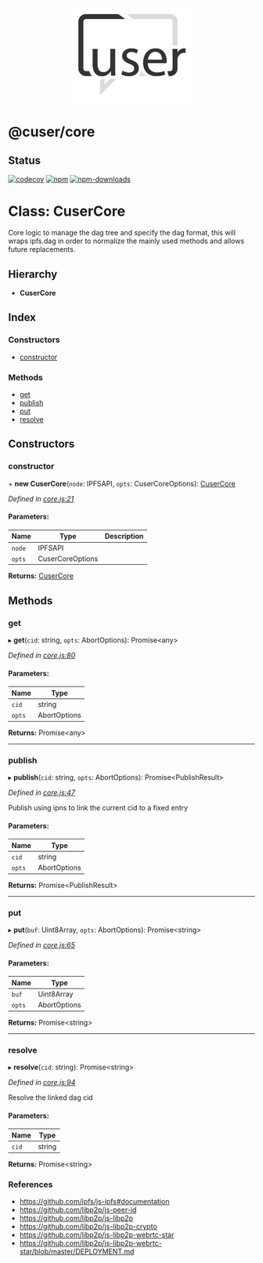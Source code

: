 <p align="center">
  <a href="./"><img width="250" src="https://raw.githubusercontent.com/rubeniskov/cuser/master/docs/logo.svg" alt="cuser logo" /></a>
</p>

# @cuser/core

## Status
[![codecov](https://codecov.io/gh/rubeniskov/cuser/branch/master/graph/badge.svg?flag=core)](https://codecov.io/gh/rubeniskov/cuser)
[![npm](https://img.shields.io/npm/v/@cuser/core.svg)](https://www.npmjs.com/package/@cuser/core)
[![npm-downloads](https://img.shields.io/npm/dw/@cuser/core)](https://www.npmjs.com/package/@cuser/core)
# Class: CuserCore

Core logic to manage the dag tree and specify the dag format, this will wraps
ipfs.dag in order to normalize the mainly used methods and allows future replacements.

## Hierarchy

* **CuserCore**

## Index

### Constructors

* [constructor](cusercore.md#constructor)

### Methods

* [get](cusercore.md#get)
* [publish](cusercore.md#publish)
* [put](cusercore.md#put)
* [resolve](cusercore.md#resolve)

## Constructors

### constructor

\+ **new CuserCore**(`node`: IPFSAPI, `opts`: CuserCoreOptions): [CuserCore](cusercore.md)

*Defined in [core.js:21](https://github.com/rubeniskov/cuser/blob/6809c33/packages/core/core.js#L21)*

#### Parameters:

Name | Type | Description |
------ | ------ | ------ |
`node` | IPFSAPI |  |
`opts` | CuserCoreOptions |   |

**Returns:** [CuserCore](cusercore.md)

## Methods

### get

▸ **get**(`cid`: string, `opts`: AbortOptions): Promise\<any>

*Defined in [core.js:80](https://github.com/rubeniskov/cuser/blob/6809c33/packages/core/core.js#L80)*

#### Parameters:

Name | Type |
------ | ------ |
`cid` | string |
`opts` | AbortOptions |

**Returns:** Promise\<any>

___

### publish

▸ **publish**(`cid`: string, `opts`: AbortOptions): Promise\<PublishResult>

*Defined in [core.js:47](https://github.com/rubeniskov/cuser/blob/6809c33/packages/core/core.js#L47)*

Publish using ipns to link the current cid to a fixed entry

#### Parameters:

Name | Type |
------ | ------ |
`cid` | string |
`opts` | AbortOptions |

**Returns:** Promise\<PublishResult>

___

### put

▸ **put**(`buf`: Uint8Array, `opts`: AbortOptions): Promise\<string>

*Defined in [core.js:65](https://github.com/rubeniskov/cuser/blob/6809c33/packages/core/core.js#L65)*

#### Parameters:

Name | Type |
------ | ------ |
`buf` | Uint8Array |
`opts` | AbortOptions |

**Returns:** Promise\<string>

___

### resolve

▸ **resolve**(`cid`: string): Promise\<string>

*Defined in [core.js:94](https://github.com/rubeniskov/cuser/blob/6809c33/packages/core/core.js#L94)*

Resolve the linked dag cid

#### Parameters:

Name | Type |
------ | ------ |
`cid` | string |

**Returns:** Promise\<string>
### References

- https://github.com/ipfs/js-ipfs#documentation
- https://github.com/libp2p/js-peer-id
- https://github.com/libp2p/js-libp2p
- https://github.com/libp2p/js-libp2p-crypto
- https://github.com/libp2p/js-libp2p-webrtc-star
- https://github.com/libp2p/js-libp2p-webrtc-star/blob/master/DEPLOYMENT.md
